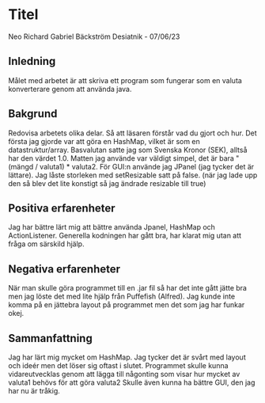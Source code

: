 # Titel

Neo Richard Gabriel Bäckström Desiatnik - 07/06/23

## Inledning

Målet med arbetet är att skriva ett program som fungerar som en valuta konverterare genom att använda java.

## Bakgrund

Redovisa arbetets olika delar. Så att läsaren förstår vad du gjort och hur.
Det första jag gjorde var att göra en HashMap, vilket är som en datastruktur/array.
Basvalutan satte jag som Svenska Kronor (SEK), alltså har den värdet 1.0.
Matten jag använde var väldigt simpel, det är bara "(mängd / valuta1) * valuta2.
För GUI:n använde jag JPanel (jag tycker det är lättare).
Jag låste storleken med setResizable satt på false. (när jag lade upp den så blev det lite konstigt så jag ändrade resizable till true)

## Positiva erfarenheter

Jag har bättre lärt mig att bättre använda Jpanel, HashMap och ActionListener.
Generella kodningen har gått bra, har klarat mig utan att fråga om särskild hjälp.

## Negativa erfarenheter

När man skulle göra programmet till en .jar fil så har det inte gått jätte bra men jag löste det med lite hjälp från Puffefish (Alfred).
Jag kunde inte komma på en jättebra layout på programmet men det som jag har funkar okej.

## Sammanfattning

Jag har lärt mig mycket om HashMap.
Jag tycker det är svårt med layout och ideér men det löser sig oftast i slutet.
Programmet skulle kunna vidareutvecklas genom att lägga till någonting som visar hur mycket av valuta1 behövs för att göra valuta2
Skulle även kunna ha bättre GUI, den jag har nu är tråkig.

